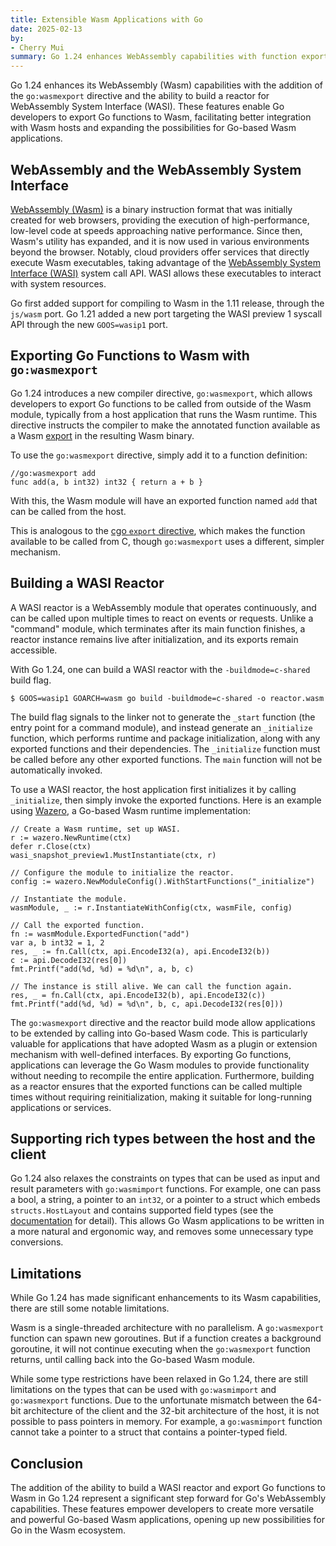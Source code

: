 ```yaml
---
title: Extensible Wasm Applications with Go
date: 2025-02-13
by:
- Cherry Mui
summary: Go 1.24 enhances WebAssembly capabilities with function export and reactor mode
---
```


Go 1.24 enhances its WebAssembly (Wasm) capabilities with the
addition of the `go:wasmexport` directive and the ability to build a reactor
for WebAssembly System Interface (WASI).
These features enable Go developers to export Go functions to Wasm,
facilitating better integration with Wasm hosts and expanding the possibilities
for Go-based Wasm applications.

## WebAssembly and the WebAssembly System Interface

[WebAssembly (Wasm)](https://webassembly.org/) is a binary instruction format
that was initially created for web browsers, providing the execution of
high-performance, low-level code at speeds approaching native performance.
Since then, Wasm's utility has expanded, and it is now used in various
environments beyond the browser.
Notably, cloud providers offer services that directly execute Wasm
executables, taking advantage of the
[WebAssembly System Interface (WASI)](https://wasi.dev/) system call API.
WASI allows these executables to interact with system resources.

Go first added support for compiling to Wasm in the 1.11 release, through the
`js/wasm` port.
Go 1.21 added a new port targeting the WASI preview 1 syscall API through the
new `GOOS=wasip1` port.

## Exporting Go Functions to Wasm with `go:wasmexport`

Go 1.24 introduces a new compiler directive, `go:wasmexport`, which allows
developers to export Go functions to be called from outside of the
Wasm module, typically from a host application that runs the Wasm runtime.
This directive instructs the compiler to make the annotated function available
as a Wasm [export](https://webassembly.github.io/spec/core/valid/modules.html?highlight=export#exports)
in the resulting Wasm binary.

To use the `go:wasmexport` directive, simply add it to a function definition:

```
//go:wasmexport add
func add(a, b int32) int32 { return a + b }
```

With this, the Wasm module will have an exported function named `add` that
can be called from the host.

This is analogous to the [cgo `export` directive](/cmd/cgo#hdr-C_references_to_Go),
which makes the function available to be called from C,
though `go:wasmexport` uses a different, simpler mechanism.

## Building a WASI Reactor

A WASI reactor is a WebAssembly module that operates continuously, and
can be called upon multiple times to react on events or requests.
Unlike a "command" module, which terminates after its main function finishes,
a reactor instance remains live after initialization, and its exports remain
accessible.

With Go 1.24, one can build a WASI reactor with the `-buildmode=c-shared` build
flag.

```
$ GOOS=wasip1 GOARCH=wasm go build -buildmode=c-shared -o reactor.wasm
```

The build flag signals to the linker not to generate the `_start` function
(the entry point for a command module), and instead generate an
`_initialize` function, which performs runtime and package initialization,
along with any exported functions and their dependencies.
The `_initialize` function must be called before any other exported functions.
The `main` function will not be automatically invoked.

To use a WASI reactor, the host application first initializes it by calling
`_initialize`, then simply invoke the exported functions.
Here is an example using [Wazero](https://wazero.io/), a Go-based Wasm runtime
implementation:

```
// Create a Wasm runtime, set up WASI.
r := wazero.NewRuntime(ctx)
defer r.Close(ctx)
wasi_snapshot_preview1.MustInstantiate(ctx, r)

// Configure the module to initialize the reactor.
config := wazero.NewModuleConfig().WithStartFunctions("_initialize")

// Instantiate the module.
wasmModule, _ := r.InstantiateWithConfig(ctx, wasmFile, config)

// Call the exported function.
fn := wasmModule.ExportedFunction("add")
var a, b int32 = 1, 2
res, _ := fn.Call(ctx, api.EncodeI32(a), api.EncodeI32(b))
c := api.DecodeI32(res[0])
fmt.Printf("add(%d, %d) = %d\n", a, b, c)

// The instance is still alive. We can call the function again.
res, _ = fn.Call(ctx, api.EncodeI32(b), api.EncodeI32(c))
fmt.Printf("add(%d, %d) = %d\n", b, c, api.DecodeI32(res[0]))
```

The `go:wasmexport` directive and the reactor build mode allow applications to
be extended by calling into Go-based Wasm code.
This is particularly valuable for applications that have adopted Wasm as a
plugin or extension mechanism with well-defined interfaces.
By exporting Go functions, applications can leverage the Go Wasm modules to
provide functionality without needing to recompile the entire application.
Furthermore, building as a reactor ensures that the exported functions can be
called multiple times without requiring reinitialization, making it suitable
for long-running applications or services.

## Supporting rich types between the host and the client

Go 1.24 also relaxes the constraints on types that can be used as input and
result parameters with `go:wasmimport` functions.
For example, one can pass a bool, a string, a pointer to an `int32`, or a
pointer to a struct which embeds `structs.HostLayout` and contains supported
field types
(see the [documentation](/cmd/compile#hdr-WebAssembly_Directives) for detail).
This allows Go Wasm applications to be written in a more natural and ergonomic
way, and removes some unnecessary type conversions.

## Limitations

While Go 1.24 has made significant enhancements to its Wasm capabilities,
there are still some notable limitations.

Wasm is a single-threaded architecture with no parallelism.
A `go:wasmexport` function can spawn new goroutines.
But if a function creates a background goroutine, it will not continue
executing when the `go:wasmexport` function returns, until calling back into
the Go-based Wasm module.

While some type restrictions have been relaxed in Go 1.24, there are still
limitations on the types that can be used with `go:wasmimport` and
`go:wasmexport` functions.
Due to the unfortunate mismatch between the 64-bit architecture of the client
and the 32-bit architecture of the host, it is not possible to pass pointers in
memory.
For example, a `go:wasmimport` function cannot take a pointer to a struct that
contains a pointer-typed field.

## Conclusion

The addition of the ability to build a WASI reactor and export Go functions to
Wasm in Go 1.24 represent a significant step forward for Go's WebAssembly
capabilities.
These features empower developers to create more versatile and powerful Go-based
Wasm applications, opening up new possibilities for Go in the Wasm ecosystem.
